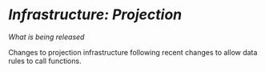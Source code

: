 # *Infrastructure: Projection*

_What is being released_

Changes to projection infrastructure following recent changes to allow data rules to call functions.
